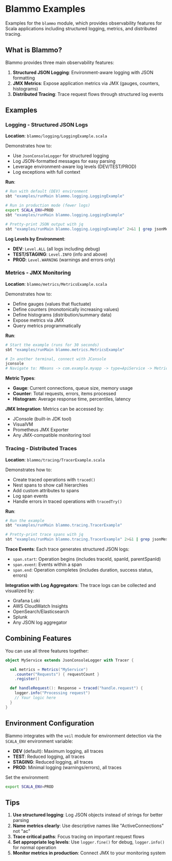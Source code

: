 # Blammo Examples

Examples for the `blammo` module, which provides observability features for Scala applications including structured logging, metrics, and distributed tracing.

## What is Blammo?

Blammo provides three main observability features:

1. **Structured JSON Logging**: Environment-aware logging with JSON formatting
2. **JMX Metrics**: Expose application metrics via JMX (gauges, counters, histograms)
3. **Distributed Tracing**: Trace request flows through structured log events

## Examples

### Logging - Structured JSON Logs

**Location**: `blammo/logging/LoggingExample.scala`

Demonstrates how to:
- Use `JsonConsoleLogger` for structured logging
- Log JSON-formatted messages for easy parsing
- Leverage environment-aware log levels (DEV/TEST/PROD)
- Log exceptions with full context

**Run**:
```bash
# Run with default (DEV) environment
sbt "examples/runMain blammo.logging.LoggingExample"

# Run in production mode (fewer logs)
export SCALA_ENV=PROD
sbt "examples/runMain blammo.logging.LoggingExample"

# Pretty-print JSON output with jq
sbt "examples/runMain blammo.logging.LoggingExample" 2>&1 | grep jsonMessage | jq '.jsonMessage'
```

**Log Levels by Environment**:
- **DEV**: `Level.ALL` (all logs including debug)
- **TEST/STAGING**: `Level.INFO` (info and above)
- **PROD**: `Level.WARNING` (warnings and errors only)

### Metrics - JMX Monitoring

**Location**: `blammo/metrics/MetricsExample.scala`

Demonstrates how to:
- Define gauges (values that fluctuate)
- Define counters (monotonically increasing values)
- Define histograms (distribution/summary data)
- Expose metrics via JMX
- Query metrics programmatically

**Run**:
```bash
# Start the example (runs for 30 seconds)
sbt "examples/runMain blammo.metrics.MetricsExample"

# In another terminal, connect with JConsole
jconsole
# Navigate to: MBeans -> com.example.myapp -> type=ApiService -> Metrics
```

**Metric Types**:
- **Gauge**: Current connections, queue size, memory usage
- **Counter**: Total requests, errors, items processed
- **Histogram**: Average response time, percentiles, latency

**JMX Integration**:
Metrics can be accessed by:
- JConsole (built-in JDK tool)
- VisualVM
- Prometheus JMX Exporter
- Any JMX-compatible monitoring tool

### Tracing - Distributed Traces

**Location**: `blammo/tracing/TracerExample.scala`

Demonstrates how to:
- Create traced operations with `traced()`
- Nest spans to show call hierarchies
- Add custom attributes to spans
- Log span events
- Handle errors in traced operations with `tracedTry()`

**Run**:
```bash
# Run the example
sbt "examples/runMain blammo.tracing.TracerExample"

# Pretty-print trace spans with jq
sbt "examples/runMain blammo.tracing.TracerExample" 2>&1 | grep jsonMessage | jq '.jsonMessage'
```

**Trace Events**:
Each trace generates structured JSON logs:
- `span.start`: Operation begins (includes traceId, spanId, parentSpanId)
- `span.event`: Events within a span
- `span.end`: Operation completes (includes duration, success status, errors)

**Integration with Log Aggregators**:
The trace logs can be collected and visualized by:
- Grafana Loki
- AWS CloudWatch Insights
- OpenSearch/Elasticsearch
- Splunk
- Any JSON log aggregator

## Combining Features

You can use all three features together:

```scala
object MyService extends JsonConsoleLogger with Tracer {

  val metrics = Metrics("MyService")
    .counter("Requests") { requestCount }
    .register()

  def handleRequest(): Response = traced("handle.request") {
    logger.info("Processing request")
    // Your logic here
  }
}
```

## Environment Configuration

Blammo integrates with the `veil` module for environment detection via the `SCALA_ENV` environment variable:

- **DEV** (default): Maximum logging, all traces
- **TEST**: Reduced logging, all traces
- **STAGING**: Reduced logging, all traces
- **PROD**: Minimal logging (warnings/errors), all traces

Set the environment:
```bash
export SCALA_ENV=PROD
```

## Tips

1. **Use structured logging**: Log JSON objects instead of strings for better parsing
2. **Name metrics clearly**: Use descriptive names like "ActiveConnections" not "ac"
3. **Trace critical paths**: Focus tracing on important request flows
4. **Set appropriate log levels**: Use `logger.fine()` for debug, `logger.info()` for normal operation
5. **Monitor metrics in production**: Connect JMX to your monitoring system
